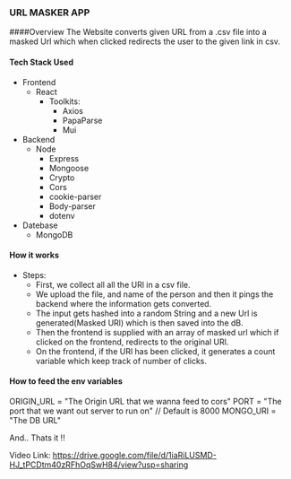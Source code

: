 ### URL MASKER APP

####Overview
  The Website converts given URL from a .csv file into a masked Url which when clicked redirects the user to the given link in csv.

#### Tech Stack Used
  - Frontend 
    - React
      - Toolkits:
        - Axios
        - PapaParse
        - Mui
  - Backend
    - Node
      - Express
      - Mongoose
      - Crypto
      - Cors
      - cookie-parser
      - Body-parser
      - dotenv
  - Datebase 
    - MongoDB

#### How it works
  - Steps:
    - First, we collect all all the URl in a csv file.
    - We upload the file, and name of the person and then it pings the backend where the information gets converted.
    - The input gets hashed into a random String and a new Url is generated(Masked URl) which is then saved into the dB.
    - Then the frontend is supplied with an array of masked url which if clicked on the frontend, redirects to the original URl. 
    - On the frontend, if the URl has been clicked, it generates a count variable which keep track of number of clicks.

####  How to feed the env variables

ORIGIN_URL = "The Origin URL that we wanna feed to cors"
PORT = "The port that we want out server to run on" // Default is 8000
MONGO_URI = "The DB URL"


And.. Thats it !!

Video Link: https://drive.google.com/file/d/1iaRiLUSMD-HJ_tPCDtm40zRFhOqSwH84/view?usp=sharing